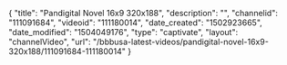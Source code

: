 {
    "title": "Pandigital Novel 16x9 320x188",
    "description": "",
    "channelid": "111091684",
    "videoid": "111180014",
    "date_created": "1502923665",
    "date_modified": "1504049176",
    "type": "captivate",
    "layout": "channelVideo",
    "url": "\/bbbusa-latest-videos\/pandigital-novel-16x9-320x188\/111091684-111180014"
}